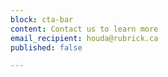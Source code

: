 ```yaml
---
block: cta-bar
content: Contact us to learn more
email_recipient: houda@rubrick.ca
published: false

---
```

